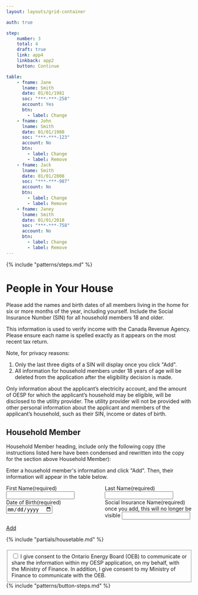 ```yaml
---
layout: layouts/grid-container

auth: true

step:
    number: 3
    total: 4
    draft: true
    link: app4
    linkback: app2
    button: Continue

table:
    - fname: Jane
      lname: Smith
      date: 01/01/1981
      soc: "***-***-258"
      account: Yes
      btn:
        - label: Change
    - fname: John
      lname: Smith
      date: 01/01/1980
      soc: "***-***-123"
      account: No
      btn:
        - label: Change
        - label: Remove
    - fname: Jack
      lname: Smith
      date: 01/01/2008
      soc: "***-***-987"
      account: No
      btn:
        - label: Change
        - label: Remove
    - fname: Janey
      lname: Smith
      date: 01/01/2010
      soc: "***-***-758"
      account: No
      btn:
        - label: Change
        - label: Remove
---
```

<style>
.flex-columns { display: flex; gap: 30px; margin: 0; padding: 0;}
.full > div { width: 100%;}
.two-thirds > div:first-child {
  width: 66%;
}

img {
  cover-fit: contain;
  max-width: 90%;
}
li {
    max-width: 80ex;
}
.large-table {
        display: none;
}
@media (min-width: 800px) {
    .content {
        display: flex;
        gap: 30px;
    }
    .content .ontario-form-group {
        width: 45%;
    }
    .small-table {
        display: none;
    }
    .large-table {
        display: block;
    }
}
</style>

{% include "patterns/steps.md" %}
# People in Your House

Please add the names and birth dates of all members living in the home for six or more months of the year, including yourself. Include the Social Insurance Number (SIN) for all household members 18 and older. 

This information is used to verify income with the Canada Revenue Agency.  Please ensure each name is spelled exactly as it appears on the most recent tax return.

Note, for privacy reasons:
1. Only the last three digits of a SIN will display once you click "Add".
2. All information for household members under 18 years of age will be deleted from the application after the eligibility decision is made.

<aside class="ontario-aside">

Only information about the applicant’s electricity account, and the amount of OESP for which the applicant’s household may be eligible, will be disclosed to the utility provider. The utility provider will not be provided with other personal information about the applicant and members of the applicant’s household, such as their SIN, income or dates of birth.
</aside>

## Household Member
Household Member heading, include only the following copy (the instructions listed here have been condensed and rewritten into the copy for the section above Household Member):

Enter a household member's information and click "Add". Then, their information will appear in the table below.

<div class="flex-columns full">
<div class="ontario-form-group">
    <label class="ontario-label">
        First Name<span class="ontario-label__flag">(required)</span>
    </label>
    <input class="ontario-input" type="text">
</div>

<div class="ontario-form-group">
    <label class="ontario-label">
        Last Name<span class="ontario-label__flag">(required)</span>
    </label>
    <input class="ontario-input" type="text">
</div>
</div>


<div class="flex-columns full">
<div class="ontario-form-group">
    <label class="ontario-label">
        Date of Birth<span class="ontario-label__flag">(required)</span>
    </label>
    <br />
    <input class="ontario-input" type="date">
</div>

<div class="ontario-form-group">
    <label class="ontario-label">
        Social Insurance Name<span class="ontario-label__flag">(required)</span>
    </label>
    once you add, this will no longer be visible
    <input class="ontario-input" type="text">
</div>
</div>

<a href="/app3" class="ontario-button ontario-button--primary">Add</a>

{% include "partials/housetable.md" %}

<div class="ontario-form-group" style="margin-top: 20px;">
    <fieldset class="ontario-fieldset">
        <div class="ontario-checkboxes">
            <div class="ontario-checkboxes__item">
                <input class="ontario-checkboxes__input" id="checkbox-option-1" name="options" type="checkbox" value="option-1">
                <label class="ontario-checkboxes__label" for="checkbox-option-1">
                   I give consent to the Ontario Energy Board (OEB) to communicate or share the information within my OESP application, on my behalf, with the Ministry of Finance. In addition, I give consent to my Ministry of Finance to communicate with the OEB.
                </label>
            </div>
        </div>
    </fieldset>
</div>
{% include "patterns/button-steps.md" %}
